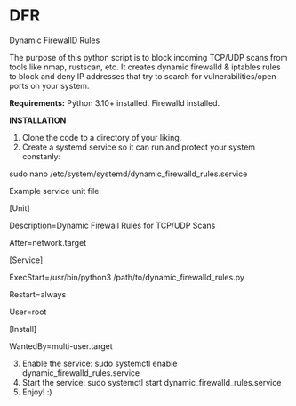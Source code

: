 # DFR
Dynamic FirewallD Rules

The purpose of this python script is to block incoming TCP/UDP scans from tools like nmap, rustscan, etc. It creates dynamic firewalld & iptables rules to block and deny IP addresses that try to search for vulnerabilities/open ports on your system.

**Requirements:**
Python 3.10+ installed.
Firewalld installed.

**INSTALLATION**

1. Clone the code to a directory of your liking.
2. Create a systemd service so it can run and protect your system constanly:

sudo nano /etc/system/systemd/dynamic_firewalld_rules.service

Example service unit file:

[Unit]

Description=Dynamic Firewall Rules for TCP/UDP Scans

After=network.target

[Service]

ExecStart=/usr/bin/python3 /path/to/dynamic_firewalld_rules.py

Restart=always

User=root

[Install]

WantedBy=multi-user.target

3. Enable the service:
sudo systemctl enable dynamic_firewalld_rules.service
4. Start the service:
sudo systemctl start dynamic_firewalld_rules.service
5. Enjoy! :)

